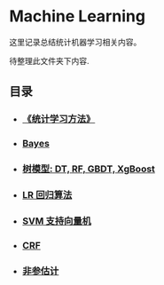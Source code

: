 ﻿# Machine Learning

这里记录总结统计机器学习相关内容。

待整理此文件夹下内容.

## 目录

- ### [《统计学习方法》](《统计学习方法》/readme.md)
- ### [Bayes](Bayes/readme.md)
- ### [树模型: DT, RF, GBDT, XgBoost](tree_model)
- ### [LR 回归算法](regression_analysis/readme.md)
- ### [SVM 支持向量机](SVM/readme.md)
- ### [CRF](CRF)
- ### [非参估计](非参估计/readme.md)

